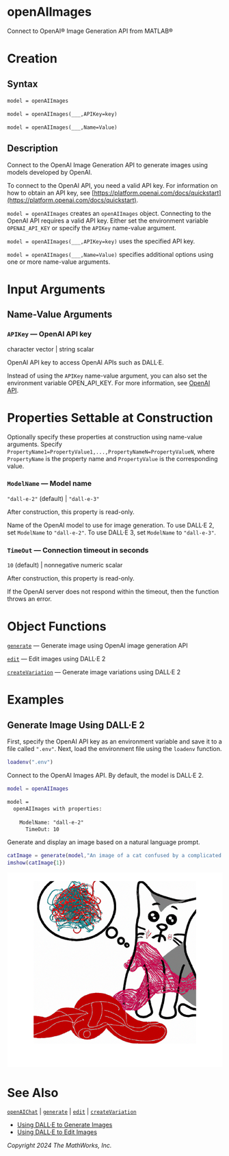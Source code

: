
# openAIImages

Connect to OpenAI® Image Generation API from MATLAB®

# Creation
## Syntax

`model = openAIImages`


`model = openAIImages(___,APIKey=key)`


`model = openAIImages(___,Name=Value)`

## Description

Connect to the OpenAI Image Generation API to generate images using models developed by OpenAI.


To connect to the OpenAI API, you need a valid API key. For information on how to obtain an API key, see [https://platform.openai.com/docs/quickstart](https://platform.openai.com/docs/quickstart).


`model = openAIImages` creates an `openAIImages` object. Connecting to the OpenAI API requires a valid API key. Either set the environment variable `OPENAI_API_KEY` or specify the `APIKey` name\-value argument.


`model = openAIImages(___,APIKey=key)` uses the specified API key. 


`model = openAIImages(___,Name=Value)` specifies additional options using one or more name\-value arguments.

# Input Arguments
## Name\-Value Arguments
### `APIKey` — OpenAI API key

character vector | string scalar


OpenAI API key to access OpenAI APIs such as DALL·E. 


Instead of using the `APIKey` name\-value argument, you can also set the environment variable OPEN\_API\_KEY. For more information, see [OpenAI API](http://../OpenAI.md).

# Properties Settable at Construction

Optionally specify these properties at construction using name\-value arguments. Specify `PropertyName1=PropertyValue1,...,PropertyNameN=PropertyValueN`, where `PropertyName` is the property name and `PropertyValue` is the corresponding value.

### `ModelName` — Model name

`"dall-e-2"` (default) | `"dall-e-3"`


After construction, this property is read\-only.


Name of the OpenAI model to use for image generation. To use DALL·E 2, set `ModelName` to `"dall-e-2"`. To use DALL·E 3, set `ModelName` to `"dall-e-3"`.

### `TimeOut` — Connection timeout in seconds

`10` (default) | nonnegative numeric scalar


After construction, this property is read\-only.


If the OpenAI server does not respond within the timeout, then the function throws an error.

# Object Functions

[`generate`](openAIImages.generate.md) — Generate image using OpenAI image generation API


[`edit`](edit.md) — Edit images using DALL·E 2


[`createVariation`](createVariation.md) — Generate image variations using DALL·E 2

# Examples
## Generate Image Using DALL·E 2

First, specify the OpenAI API key as an environment variable and save it to a file called `".env"`. Next, load the environment file using the `loadenv` function.

```matlab
loadenv(".env")
```

Connect to the OpenAI Images API. By default, the model is DALL·E 2.

```matlab
model = openAIImages
```

```matlabTextOutput
model = 
  openAIImages with properties:

    ModelName: "dall-e-2"
      TimeOut: 10

```

Generate and display an image based on a natural language prompt.

```matlab
catImage = generate(model,"An image of a cat confused by a complicated knitting pattern.");
imshow(catImage{1})
```

![An image of a sad cartoon cat pondering a skein of red wool.](images/openAIImages1.png)
# See Also

[`openAIChat`](openAIChat.md) | [`generate`](openAIImages.generate.md) | [`edit`](edit.md) | [`createVariation`](createVariation.md)

-  [Using DALL·E to Generate Images](../../examples/UsingDALLEToGenerateImages.md) 
-  [Using DALL·E to Edit Images](../../examples/UsingDALLEToEditImages.md) 

*Copyright 2024 The MathWorks, Inc.*

